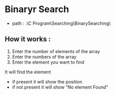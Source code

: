 # Binaryr Search
- path : .\C Program\Searching\BinarySearching\

## How it works : 
1. Enter the number of elements of the array
2. Enter the numbers of the array 
3. Enter the element you want to find

It will find the element
 - if present it will show the position
 - if not present it will show "No element Found"

